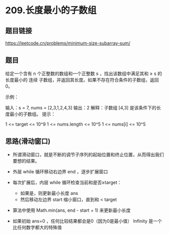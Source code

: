 # 209.长度最小的子数组

## 题目链接
https://leetcode.cn/problems/minimum-size-subarray-sum/


## 题目
给定一个含有 n 个正整数的数组和一个正整数 s ，找出该数组中满足其和 ≥ s 的长度最小的 连续 子数组，并返回其长度。如果不存在符合条件的子数组，返回 0。

示例：

输入：s = 7, nums = [2,3,1,2,4,3]
输出：2
解释：子数组 [4,3] 是该条件下的长度最小的子数组。
提示：

1 <= target <= 10^9
1 <= nums.length <= 10^5
1 <= nums[i] <= 10^5

## 思路(滑动窗口)
- 所谓滑动窗口，就是不断的调节子序列的起始位置和终止位置，从而得出我们要想的结果。

- 外层 while 循环移动右边界 end ，逐步扩展窗口
- 每次扩展后，内层 while 循环检查当前和是否≥target：
    - 如果是，则更新最小长度 ans    
    - 然后移动左边界 start 缩小窗口，直到和 < target


- 算法中使用 Math.min(ans, end - start + 1) 来更新最小长度
- 如果初始 ans=0 ，任何比较结果都会是0（因为0是最小值）
  Infinity 是一个比任何数字都大的特殊值

